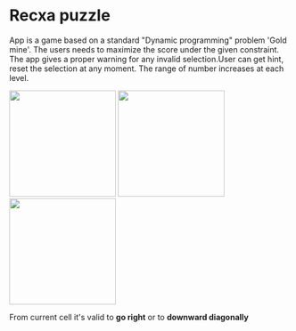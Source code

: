 # Recxa puzzle

App is a game based on a standard "Dynamic programming" problem 'Gold mine'. The users needs to maximize the score under the given constraint. The app gives a proper warning for any invalid selection.User can get hint, reset the selection at any moment. The range of number increases at each level.
<i float = "left">
  <div class="img">
<img src = "images/IMG_20200920_200637.jpg" width="191"/>
<img src = "images/IMG_20200920_200657.jpg" width = "191"/>
<img src = "images/IMG_20200920_200715.jpg" width = "191"/>
</i>
  
From current cell it's valid to **go right** or to **downward diagonally**
  
</div>
